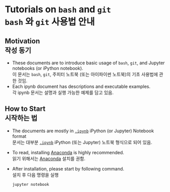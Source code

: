 # Tutorials on `bash` and `git`<br>`bash` 와 `git` 사용법 안내

## Motivation<br>작성 동기

* These documents are to introduce basic usage of `bash`, `git`, and Jupyter notebooks (or iPython notebook).<br>이 문서는 `bash`, `git`, 주피터 노트북 (또는 아이파이썬 노트북)의 기초 사용법에 관한 것임.
* Each ipynb document has descriptions and executable examples.<br>각 ipynb 문서는 설명과 실행 가능한 예제를 담고 있음.

## How to Start<br>시작하는 법

* The documents are mostly in [`.ipynb`](https://jupyter.readthedocs.io/en/latest/content-quickstart.html) iPython (or Jupyter) Notebook format<br>문서는 대부분 [`.ipynb`](https://jupyter.readthedocs.io/en/latest/content-quickstart.html) iPython (또는 Jupyter) 노트북 형식으로 되어 있음.
* To read, installing [Anaconda](https://www.anaconda.com/distribution) is highly recommended.<br>읽기 위해서는 [Anaconda](https://www.anaconda.com/distribution) 설치를 권함.
* After installation, please start by following command.<br>설치 후 다음 명령을 실행

    ```jupyter notebook```
